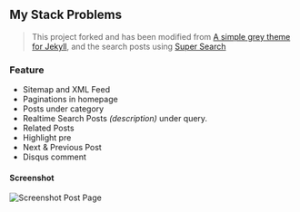 ## My Stack Problems

> This project forked and has been modified from [A simple grey theme for Jekyll](https://github.com/liamsymonds/simplygrey-jekyll), and the search posts using [Super Search](https://github.com/chinchang/super-search)

### Feature

* Sitemap and XML Feed
* Paginations in homepage
* Posts under category
* Realtime Search Posts _(description)_ under query.
* Related Posts
* Highlight pre
* Next & Previous Post
* Disqus comment

#### Screenshot

![Screenshot Post Page](https://raw.githubusercontent.com/agusmakmun/agusmakmun.github.io/master/img/screenshot-post-page.png  "Screenshot Post Page")
